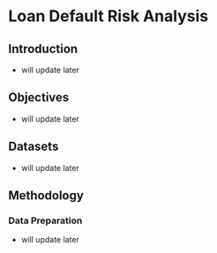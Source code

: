 # Loan Default Risk Analysis

## Introduction
- will update later

## Objectives
- will update later

## Datasets
- will update later

[//]: # (- **Loan Data** &#40;Kaggle Lending Club dataset or equivalent&#41;)
[//]: # (- **Loan Data** &#40;Kaggle Lending Club dataset or equivalent&#41;)
[//]: # (    - Columns: `Loan_ID`, `Loan_Amount`, `Annual_Income`, `Employment_Length`, `Credit_Score`, `Loan_Purpose`, `Loan_Term`, `Loan_Status`  )

## Methodology

### Data Preparation

- will update later

[//]: # (- Handle missing values &#40;e.g., income, credit score&#41;.  )
[//]: # (- Standardize categorical variables &#40;Loan_Purpose, Employment_Length&#41;.  )
[//]: # (- C)

